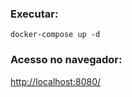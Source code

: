 ### Executar:

```
docker-compose up -d 
```


### Acesso no navegador:

[http://localhost:8080/](http://localhost:8080/)
